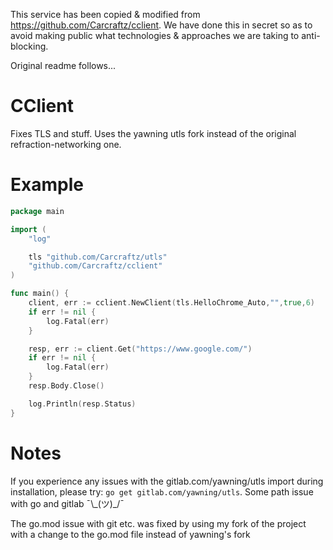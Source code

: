 This service has been copied & modified from https://github.com/Carcraftz/cclient. We have done this in secret so as to avoid making public what technologies & approaches we are taking to anti-blocking.

Original readme follows...

# CClient

Fixes TLS and stuff. Uses the yawning utls fork instead of the original refraction-networking one.

# Example

```go
package main

import (
    "log"

    tls "github.com/Carcraftz/utls"
    "github.com/Carcraftz/cclient"
)

func main() {
    client, err := cclient.NewClient(tls.HelloChrome_Auto,"",true,6)
    if err != nil {
        log.Fatal(err)
    }

    resp, err := client.Get("https://www.google.com/")
    if err != nil {
        log.Fatal(err)
    }
    resp.Body.Close()

    log.Println(resp.Status)
}
```

# Notes

If you experience any issues with the gitlab.com/yawning/utls import during installation, please try: `go get gitlab.com/yawning/utls`. Some path issue with go and gitlab ¯\\\_(ツ)\_/¯

The go.mod issue with git etc. was fixed by using my fork of the project with a change to the go.mod file instead of yawning's fork
